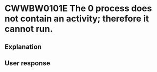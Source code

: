 # CWWBW0101E The 0 process does not contain an activity; therefore it cannot run.

## Explanation

## User response